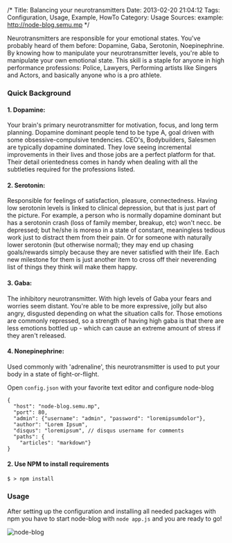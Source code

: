 /*
 Title: Balancing your neurotransmitters
 Date: 2013-02-20 21:04:12
 Tags: Configuration, Usage, Example, HowTo
 Category: Usage
 Sources:
   example: http://node-blog.semu.mp
*/

Neurotransmitters are responsible for your emotional states. You've probably heard of them before: Dopamine, Gaba, Serotonin, Noepinephrine. By knowing how to manipulate your neurotransmitter levels, you're able to manipulate your own emotional state. This skill is a staple for anyone in high performance professions: Police, Lawyers, Performing artists like Singers and Actors, and basically anyone who is a pro athlete. 

### Quick Background

#### 1. Dopamine: 
Your brain's primary neurotransmitter for motivation, focus, and long term planning. Dopamine dominant people tend to be type A, goal driven with some obsessive-compulsive tendencies. CEO's, Bodybuilders, Salesmen are typically dopamine dominated. They love seeing incremental improvements in their lives and those jobs are a perfect platform for that. Their detail orientedness comes in handy when dealing with all the subtleties required for the professions listed. 

#### 2. Serotonin: 
Responsible for feelings of satisfaction, pleasure, connectedness. Having low serotonin levels is linked to clinical depression, but that is just part of the picture. For example, a person who is normally dopamine dominant but has a serotonin crash (loss of family member, breakup, etc) won't necc. be depressed; but he/she is moreso in a state of constant, meaningless tedious work just to distract them from their pain. Or for someone with naturally lower serotonin (but otherwise normal); they may end up chasing goals/rewards simply because they are never satisfied with their life. Each new milestone for them is just another item to cross off their neverending list of things they think will make them happy. 

#### 3. Gaba: 
The inhibitory neurotransmitter. With high levels of Gaba your fears and worries seem distant. You're able to be more expressive, jolly but also angry, disgusted depending on what the situation calls for. Those emotions are commonly repressed, so a strength of having high gaba is that there are less emotions bottled up - which can cause an extreme amount of stress if they aren't released.

#### 4. Nonepinephrine: 
Used commonly with 'adrenaline', this neurotransmitter is used to put your body in a state of fight-or-flight. 

Open `config.json` with your favorite text editor and configure node-blog

    {
      "host": "node-blog.semu.mp",
      "port": 80,
      "admin": {"username": "admin", "password": "loremipsumdolor"},
      "author": "Lorem Ipsum",
      "disqus": "loremipsum", // disqus username for comments
      "paths": {
        "articles": "markdown"}
    }
    
#### 2. Use NPM to install requirements

    $ > npm install

### Usage

After setting up the configuration and installing all needed packages with npm you have to start node-blog with `node app.js` and you are ready to go!

![node-blog](http://semu.mp/node-blog.jpg)